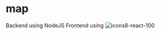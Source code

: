 # map

Backend using NodeJS
Frontend using ![icons8-react-100](https://user-images.githubusercontent.com/70265851/201460716-57be3b9c-7445-41d5-b4f5-296410f5f167.png)
